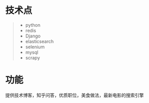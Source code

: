 # 技术点
>* python
>* redis
>* Django
>* elasticsearch
>* selenium
>* mysql
>* scrapy
# 功能
提供技术博客，知乎问答，优质职位，美食做法，最新电影的搜索引擎